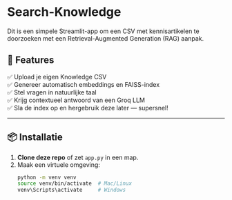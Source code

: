 # Search-Knowledge

Dit is een simpele Streamlit-app om een CSV met kennisartikelen te doorzoeken met een Retrieval-Augmented Generation (RAG) aanpak.

## 🚀 Features

✅ Upload je eigen Knowledge CSV  
✅ Genereer automatisch embeddings en FAISS-index  
✅ Stel vragen in natuurlijke taal  
✅ Krijg contextueel antwoord van een Groq LLM  
✅ Sla de index op en hergebruik deze later — supersnel!

---

## 📦 Installatie

1. **Clone deze repo** of zet `app.py` in een map.
2. Maak een virtuele omgeving:
   ```bash
   python -m venv venv
   source venv/bin/activate  # Mac/Linux
   venv\Scripts\activate     # Windows
